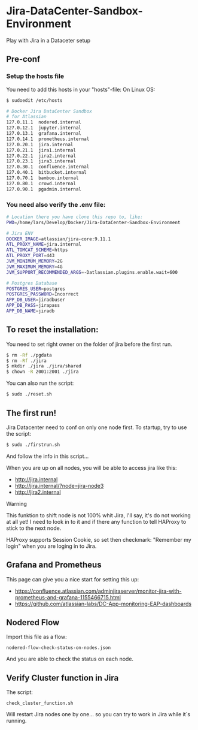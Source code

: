 # Jira-DataCenter-Sandbox-Environment
Play with Jira in a Dataceter setup

## Pre-conf
### Setup the hosts file
You need to add this hosts in your "hosts"-file:
On Linux OS:
```bash
$ sudoedit /etc/hosts
```

```bash
# Docker Jira DataCenter Sandbox
# for Atlassian
127.0.11.1  nodered.internal
127.0.12.1  jupyter.internal
127.0.13.1  grafana.internal
127.0.14.1  prometheus.internal
127.0.20.1  jira.internal
127.0.21.1  jira1.internal
127.0.22.1  jira2.internal
127.0.23.1  jira3.internal
127.0.30.1  confluence.internal
127.0.40.1  bitbucket.internal
127.0.70.1  bamboo.internal
127.0.80.1  crowd.internal
127.0.90.1  pgadmin.internal
```
### You need also verify the .env file:
````bash
# Location there you have clone this repo to, like:
PWD=/home/lars/Develop/Docker/Jira-DataCenter-Sandbox-Environment

# Jira ENV
DOCKER_IMAGE=atlassian/jira-core:9.11.1
ATL_PROXY_NAME=jira.internal
ATL_TOMCAT_SCHEME=https
ATL_PROXY_PORT=443
JVM_MINIMUM_MEMORY=2G
JVM_MAXIMUM_MEMORY=4G
JVM_SUPPORT_RECOMMENDED_ARGS=-Datlassian.plugins.enable.wait=600

# Postgres Database
POSTGRES_USER=postgres
POSTGRES_PASSWORD=Incorrect
APP_DB_USER=jiradbuser
APP_DB_PASS=jirapass
APP_DB_NAME=jiradb

````

## To reset the installation:
You need to set right owner on the folder of jira before the first run. 
````bash
$ rm -Rf ./pgdata
$ rm -Rf ./jira
$ mkdir ./jira ./jira/shared 
$ chown -R 2001:2001 ./jira
````
You can also run the script:
````bash
$ sudo ./reset.sh
````
## The first run!
Jira Datacenter need to conf on only one node first.
To startup, try to use the script:
````bash
$ sudo ./firstrun.sh
````
And follow the info in this script...

When you are up on all nodes, you will be able to access jira like this:
* http://jira.internal
* http://jira.internal/?node=jira-node3
* http://jira2.internal

> [!WARNING]
> This funktion to shift node is not 100% whit Jira, I'll say, it's do not working at all yet! I need to look in to it and if there any function to tell HAProxy to stick to the next node. 

HAProxy supports Session Cookie, so set then checkmark: "Remember my login" when you are loging in to Jira.

## Grafana and Prometheus
This page can give you a nice start for setting this up:
* https://confluence.atlassian.com/adminjiraserver/monitor-jira-with-prometheus-and-grafana-1155466715.html
* https://github.com/atlassian-labs/DC-App-monitoring-EAP-dashboards

## Nodered Flow
Import this file as a flow:
````
nodered-flow-check-status-on-nodes.json
````
And you are able to check the status on each node.


## Verify Cluster function in Jira
The script:
````
check_cluster_function.sh
````
Will restart Jira nodes one by one... so you can try to work in Jira while it´s running.